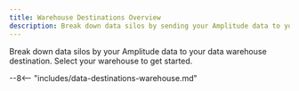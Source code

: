 ```yaml
---
title: Warehouse Destinations Overview
description: Break down data silos by sending your Amplitude data to your data warehouse destination.
---
```


Break down data silos by your Amplitude data to your data warehouse destination. Select your warehouse to get started. 

--8<-- "includes/data-destinations-warehouse.md"